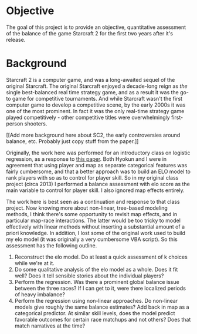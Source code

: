 # Objective 

The goal of this project is to provide an objective, quantitative assessment of the balance of the game Starcraft 2 for the first two years after it's release. 

# Background

Starcraft 2 is a computer game, and was a long-awaited sequel of the original Starcraft. The original Starcraft enjoyed a decade-long reign as *the* single best-balanced real time strategy game, and as a result it was the go-to game for competitive tournaments. And while Starcraft wasn't the first computer game to develop a competitive scene, by the early 2000s it was one of the most prominent. In fact it was the only real-time strategy game played competitively - other competitive titles were overwhelmingly first-person shooters. 

[[Add more background here about SC2, the early controversies around balance, etc. Probably just copy stuff from the paper.]]

Originally, the work here was performed for an introductory class on logistic regression, as a response to [this paper](https://arxiv.org/abs/1105.0755v1). Both Hyokun and I were in agreement that using player and map as separate categorical features was fairly cumbersome, and that a better approach was to build an ELO model to rank players with so as to control for player skill. So in my original class project (circa 2013) I performed a balance assessment with elo score as the main variable to control for player skill. I also ignored map effects entirely. 

The work here is best seen as a continuation and response to that class project. Now knowing more about non-linear, tree-based modeling methods, I think there's some opportunity to revisit map effects, and in particular map-race interactions. The latter would be too tricky to model effectively with linear methods without inserting a substantial amount of a priori knowledge. In addition, I lost some of the original work used to build my elo model (it was originally a very cumbersome VBA script). So this assessment has the following outline. 

1. Reconstruct the elo model. Do at least a quick assessment of k choices while we're at it. 
2. Do some qualitative analysis of the elo model as a whole. Does it fit well? Does it tell sensible stories about the individual players?
3. Perform the regression. Was there a prominent global balance issue between the three races? If I can get to it, were there localized periods of heavy imbalance? 
4. Perform the regression using non-linear approaches. Do non-linear models give roughly the same balance estimates? Add back in map as a categorical predictor. At similar skill levels, does the model predict favorable outcomes for certain race matchups and not others? Does that match narratives at the time?






